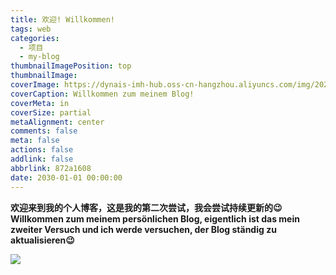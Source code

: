 ```yaml
---
title: 欢迎! Willkommen!
tags: web
categories:
  - 项目
  - my-blog
thumbnailImagePosition: top
thumbnailImage: 
coverImage: https://dynais-imh-hub.oss-cn-hangzhou.aliyuncs.com/img/20200725010218.png
coverCaption: Willkommen zum meinem Blog!
coverMeta: in
coverSize: partial
metaAlignment: center
comments: false
meta: false
actions: false
addlink: false
abbrlink: 872a1608
date: 2030-01-01 00:00:00
---
```

**欢迎来到我的个人博客，这是我的第二次尝试，我会尝试持续更新的😉**
**Willkommen zum meinem persönlichen Blog, eigentlich ist das mein zweiter Versuch und ich werde versuchen, der Blog ständig zu aktualisieren😉**

![](https://dynais-imh-hub.oss-cn-hangzhou.aliyuncs.com/img/20200725010149.png)

<!-- more -->



